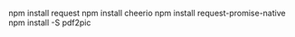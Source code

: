 npm install request
npm install cheerio 
npm install request-promise-native
npm install -S pdf2pic

